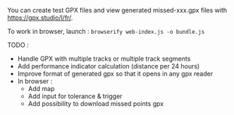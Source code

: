 You can create test GPX files and view generated missed-xxx.gpx files with https://gpx.studio/l/fr/.

To work in browser, launch : `browserify web-index.js -o bundle.js`

TODO :
- Handle GPX with multiple tracks or multiple track segments
- Add performance indicator calculation (distance per 24 hours)
- Improve format of generated gpx so that it opens in any gpx reader
- In browser :
  - Add map
  - Add input for tolerance & trigger
  - Add possibility to download missed points gpx
